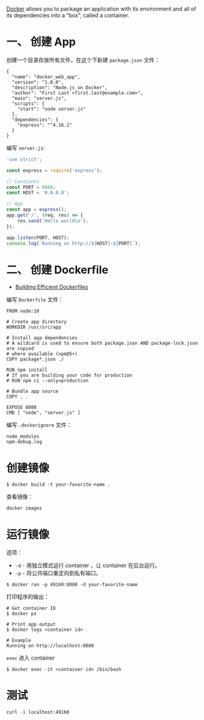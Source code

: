 [Docker](https://docs.docker.com/install/) allows you to package an application with its environment and all of its dependencies into a "box", called a container.  

# 一、 创建 App
创建一个目录存放所有文件，在这个下新建 `package.json` 文件：  
```
{
  "name": "docker_web_app",
  "version": "1.0.0",
  "description": "Node.js on Docker",
  "author": "First Last <first.last@example.com>",
  "main": "server.js",
  "scripts": {
    "start": "node server.js"
  },
  "dependencies": {
    "express": "^4.16.1"
  }
}
```

编写 `server.js`:  
```js
'use strict';

const express = require('express');

// Constants
const PORT = 8080;
const HOST = '0.0.0.0';

// App
const app = express();
app.get('/', (req, res) => {
    res.send('Hello world\n');
});

app.listen(PORT, HOST);
console.log(`Running on http://${HOST}:${PORT}`);
```


# 二、 创建 Dockerfile
* [Building Efficient Dockerfiles](http://bitjudo.com/blog/2014/03/13/building-efficient-dockerfiles-node-dot-js/)

编写 `Dockerfile` 文件：  
```
FROM node:10

# Create app directory
WORKDIR /usr/src/app

# Install app dependencies
# A wildcard is used to ensure both package.json AND package-lock.json are copied
# where available (npm@5+)
COPY package*.json ./

RUN npm install
# If you are building your code for production
# RUN npm ci --only=production

# Bundle app source
COPY . .

EXPOSE 8080
CMD [ "node", "server.js" ]
```

编写 `.dockerignore` 文件：  
```
node_modules
npm-debug.log
```

# 创建镜像
```
$ docker build -t your-favorite-name .
```
查看镜像：  
```
docker images
```

# 运行镜像
选项：  
* `-d` - 用独立模式运行 container ，让 container 在后台运行。
* `-p` - 将公共端口重定向到私有端口。

```
$ docker run -p 49160:8080 -d your-favorite-name
```

打印程序的输出：  
```
# Get container ID
$ docker ps

# Print app output
$ docker logs <container id>

# Example
Running on http://localhost:8080
```

`exec` 进入 container
```
$ docker exec -it <container id> /bin/bash
```

# 测试
```
curl -i localhost:49160
```

